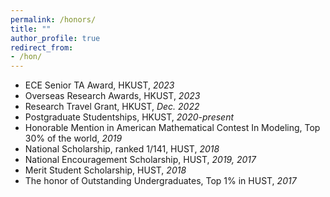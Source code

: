 ```yaml
---
permalink: /honors/
title: ""
author_profile: true
redirect_from: 
- /hon/
---
```


- ECE Senior TA Award, HKUST, *2023*
- Overseas Research Awards, HKUST, *2023* 
- Research Travel Grant, HKUST, *Dec. 2022*
- Postgraduate Studentships, HKUST, *2020-present*
- Honorable Mention in American Mathematical Contest In Modeling, Top 30% of the world, *2019*
- National Scholarship, ranked 1/141, HUST, *2018*
- National Encouragement Scholarship, HUST, *2019, 2017*
- Merit Student Scholarship, HUST, *2018*
- The honor of Outstanding Undergraduates, Top 1% in HUST, *2017*
